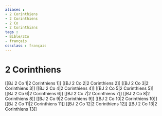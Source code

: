 ```yaml
---
aliases : 
- 2 Corinthiens
- 2 Corinthiens
- 2 Co
- 2 Corinthians
tags : 
- Bible/2Co
- français
cssclass : français
---
```


# 2 Corinthiens

[[BJ 2 Co 1|2 Corinthiens 1]]
[[BJ 2 Co 2|2 Corinthiens 2]]
[[BJ 2 Co 3|2 Corinthiens 3]]
[[BJ 2 Co 4|2 Corinthiens 4]]
[[BJ 2 Co 5|2 Corinthiens 5]]
[[BJ 2 Co 6|2 Corinthiens 6]]
[[BJ 2 Co 7|2 Corinthiens 7]]
[[BJ 2 Co 8|2 Corinthiens 8]]
[[BJ 2 Co 9|2 Corinthiens 9]]
[[BJ 2 Co 10|2 Corinthiens 10]]
[[BJ 2 Co 11|2 Corinthiens 11]]
[[BJ 2 Co 12|2 Corinthiens 12]]
[[BJ 2 Co 13|2 Corinthiens 13]]
